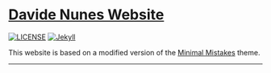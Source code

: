 # [Davide Nunes Website](https://davidenunes.github.io/)

[![LICENSE](https://img.shields.io/badge/license-MIT-lightgrey.svg)](https://raw.githubusercontent.com/mmistakes/minimal-mistakes/master/LICENSE)
[![Jekyll](https://img.shields.io/badge/jekyll-%3E%3D%203.6-blue.svg)](https://jekyllrb.com/)

This website is based on a modified version of the [Minimal Mistakes](https://mmistakes.github.io/minimal-mistakes) theme.

---

